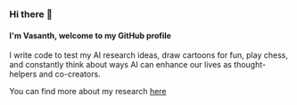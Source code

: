 ### Hi there :wave:

#### I'm Vasanth, welcome to my GitHub profile

I write code to test my AI research ideas, draw cartoons for fun, play chess, and constantly think about ways AI can enhance our lives as thought-helpers and co-creators.

You can find more about my research [here](https://vsarathy.com/)

<!--
**vasanthsarathy/vasanthsarathy** is a ✨ _special_ ✨ repository because its `README.md` (this file) appears on your GitHub profile.

Here are some ideas to get you started:

- 🔭 I’m currently working on building AI tools to promote prosociality in online social media forums 
- 🌱 I’m currently learning ...
- 👯 I’m looking to collaborate on ...
- 🤔 I’m looking for help with ...
- 💬 Ask me about ...
- 📫 How to reach me: ...
- 😄 Pronouns: ...
- ⚡ Fun fact: ...
-->
